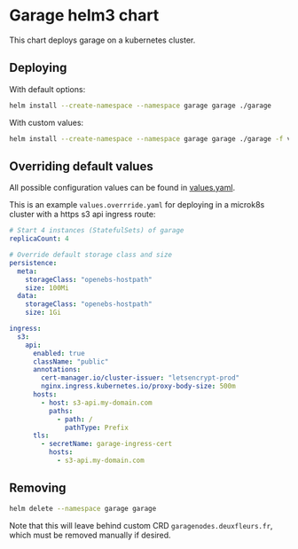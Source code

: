 # Garage helm3 chart

This chart deploys garage on a kubernetes cluster.

## Deploying

With default options:

```bash
helm install --create-namespace --namespace garage garage ./garage
```

With custom values:

```bash
helm install --create-namespace --namespace garage garage ./garage -f values.override.yaml
```

## Overriding default values

All possible configuration values can be found in [values.yaml](garage/values.yaml).

This is an example `values.overrride.yaml` for deploying in a microk8s cluster with a https s3 api ingress route:

```yaml
# Start 4 instances (StatefulSets) of garage
replicaCount: 4

# Override default storage class and size
persistence:
  meta:
    storageClass: "openebs-hostpath"
    size: 100Mi
  data:
    storageClass: "openebs-hostpath"
    size: 1Gi

ingress:
  s3:
    api:
      enabled: true
      className: "public"
      annotations:
        cert-manager.io/cluster-issuer: "letsencrypt-prod"
        nginx.ingress.kubernetes.io/proxy-body-size: 500m
      hosts:
        - host: s3-api.my-domain.com
          paths:
            - path: /
              pathType: Prefix
      tls:
        - secretName: garage-ingress-cert
          hosts:
            - s3-api.my-domain.com
```

## Removing

```bash
helm delete --namespace garage garage
```

Note that this will leave behind custom CRD `garagenodes.deuxfleurs.fr`, which must be removed manually if desired.
